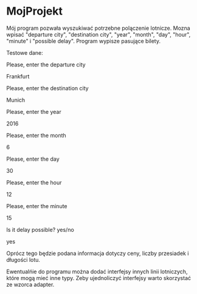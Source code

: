 # MojProjekt
Mój program pozwała wyszukiwać potrzebne polączenie lotnicze. Mozna wpisać "departure city", "destination city",
"year", "month", "day", "hour", "minute" i "possible delay". Program wypisze pasujące bilety.

Testowe dane:

Please, enter the departure city

Frankfurt

Please, enter the destination city

Munich

Please, enter the year

2016

Please, enter the month

6

Please, enter the day

30

Please, enter the hour

12

Please, enter the minute

15

Is it delay possible? yes/no

yes

Oprócz tego będzie podana informacja dotyczy ceny, liczby przesiadek i długości lotu.

Ewentualńie do programu można dodać interfejsy innych linii lotniczych, które mogą mieć inne typy. 
Zeby ujednoliczyć interfejsy warto skorzystać ze wzorca adapter.
